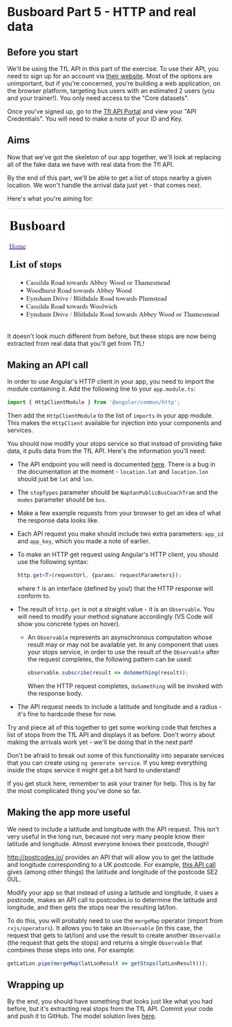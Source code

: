 # Busboard Part 5 - HTTP and real data

## Before you start

We'll be using the TfL API in this part of the exercise. To use their API, you need to sign up for an account via [their website](https://api-portal.tfl.gov.uk/login). Most of the options are unimportant, but if you're concerned, you're building a web application, on the browser platform, targeting bus users with an estimated 2 users (you and your trainer!). You only need access to the "Core datasets".

Once you've signed up, go to the [Tfl API Portal](https://api-portal.tfl.gov.uk/) and view your "API Credentials". You will need to make a note of your ID and Key.

## Aims

Now that we've got the skeleton of our app together, we'll look at replacing all of the fake data we have with real data from the Tfl API.

By the end of this part, we'll be able to get a list of stops nearby a given location. We won't handle the arrival data just yet - that comes next.

Here's what you're aiming for:

![Part 5](assets/part5.PNG)

It doesn't look much different from before, but these stops are now being extracted from real data that you'll get from TfL!

## Making an API call

In order to use Angular's HTTP client in your app, you need to import the module containing it. Add the following line to your `app.module.ts`:

```typescript
import { HttpClientModule } from '@angular/common/http';
```

Then add the `HttpClientModule` to the list of `imports` in your app module. This makes the `HttpClient` available for injection into your components and services.

You should now modify your stops service so that instead of providing fake data, it pulls data from the TfL API. Here's the information you'll need:

  - The API endpoint you will need is documented [here](https://api.tfl.gov.uk/swagger/ui/index.html?url=/swagger/docs/v1#!/StopPoint/StopPoint_GetByGeoPoint). There is a bug in the documentation at the moment - `location.lat` and `location.lon` should just be `lat` and `lon`.

  - The `stopTypes` parameter should be `NaptanPublicBusCoachTram` and the `modes` parameter should be `bus`.

  - Make a few example requests from your browser to get an idea of what the response data looks like.

  - Each API request you make should include two extra parameters: `app_id` and `app_key`, which you made a note of earlier.

  - To make an HTTP get request using Angular's HTTP client, you should use the following syntax:
   
    ```typescript
    http.get<T>(requestUrl, {params: requestParameters});
    ```

    where `T` is an interface (defined by you!) that the HTTP response will conform to.

  - The result of `http.get` is not a straight value - it is an `Observable`. You will need to modify your method signature accordingly (VS Code will show you concrete types on hover).

      - An `Observable` represents an asynschronous computation whose result may or may not be available yet. In any component that uses your stops service, in order to use the result of the `Observable` after the request completes, the following pattern can be used:

          ```typescript
          observable.subscribe(result => doSomething(result));
          ```

          When the HTTP request completes, `doSomething` will be invoked with the response body.

  - The API request needs to include a latitude and longitude and a radius - it's fine to hardcode these for now.

Try and piece all of this together to get some working code that fetches a list of stops from the TfL API and displays it as before. Don't worry about making the arrivals work yet - we'll be doing that in the next part!

Don't be afraid to break out some of this functionality into separate services that you can create using `ng generate service`. If you keep everything inside the stops service it might get a bit hard to understand!

If you get stuck here, remember to ask your trainer for help. This is by far the most complicated thing you've done so far.

## Making the app more useful

We need to include a latitude and longitude with the API request. This isn't very useful in the long run, because not very many people know their latitude and longitude. Almost everyone knows their postcode, though!

http://postcodes.io/ provides an API that will allow you to get the latitude and longitude corresponding to a UK postcode. For example, [this API call](http://api.postcodes.io/postcodes/se20ul) gives (among other things) the latitude and longitude of the postcode SE2 0UL.

Modify your app so that instead of using a latitude and longitude, it uses a postcode, makes an API call to postcodes.io to determine the latitude and longitude, and then gets the stops near the resulting lat/lon.

To do this, you will probably need to use the `mergeMap` operator (import from `rxjs/operators`). It allows you to take an `Observable` (in this case, the request that gets to lat/lon) and use the result to create another `Observable` (the request that gets the stops) and returns a single `Observable` that combines those steps into one. For example:

```typescript
getLatLon.pipe(mergeMap(latLonResult => getStops(latLonResult)));
```

## Wrapping up

By the end, you should have something that looks just like what you had before, but it's extracting real stops from the TfL API. Commit your code and push it to GitHub. The model solution lives [here](https://github.com/scl-softwire/angular-training/tree/part5/busboard).